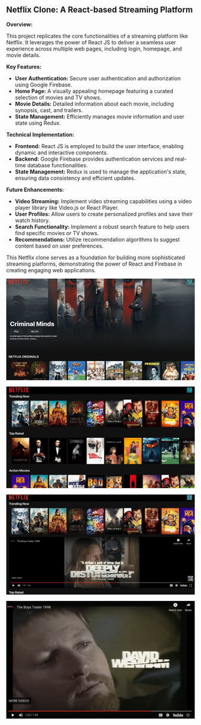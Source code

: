 ## **Netflix Clone: A React-based Streaming Platform**

**Overview:**

This project replicates the core functionalities of a streaming platform like Netflix. It leverages the power of React JS to deliver a seamless user experience across multiple web pages, including login, homepage, and movie details.

**Key Features:**

* **User Authentication:** Secure user authentication and authorization using Google Firebase.
* **Home Page:** A visually appealing homepage featuring a curated selection of movies and TV shows.
* **Movie Details:** Detailed information about each movie, including synopsis, cast, and trailers.
* **State Management:** Efficiently manages movie information and user state using Redux.

**Technical Implementation:**

* **Frontend:** React JS is employed to build the user interface, enabling dynamic and interactive components.
* **Backend:** Google Firebase provides authentication services and real-time database functionalities.
* **State Management:** Redux is used to manage the application's state, ensuring data consistency and efficient updates.

**Future Enhancements:**

* **Video Streaming:** Implement video streaming capabilities using a video player library like Video.js or React Player.
* **User Profiles:** Allow users to create personalized profiles and save their watch history.
* **Search Functionality:** Implement a robust search feature to help users find specific movies or TV shows.
* **Recommendations:** Utilize recommendation algorithms to suggest content based on user preferences.

This Netflix clone serves as a foundation for building more sophisticated streaming platforms, demonstrating the power of React and Firebase in creating engaging web applications.


![Home Page](Home.png)


![Listing Page](Listing.png)


![Preview Page](Preview.png)



![Video Play Page](Video.png)
